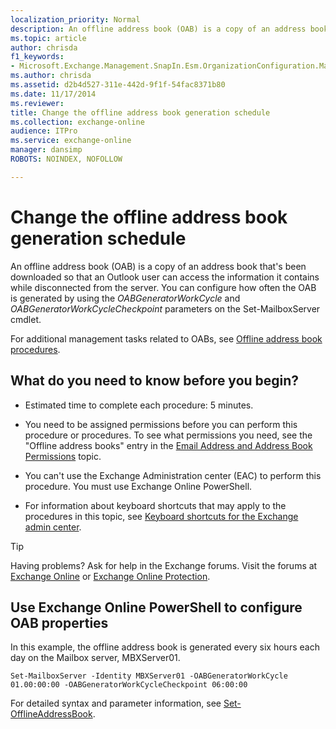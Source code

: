 ```yaml
---
localization_priority: Normal
description: An offline address book (OAB) is a copy of an address book that's been downloaded so that an Outlook user can access the information it contains while disconnected from the server. You can configure how often the OAB is generated by using the OABGeneratorWorkCycle and OABGeneratorWorkCycleCheckpoint parameters on the Set-MailboxServer cmdlet.
ms.topic: article
author: chrisda
f1_keywords:
- Microsoft.Exchange.Management.SnapIn.Esm.OrganizationConfiguration.Mailbox.OfflineAddressBookGeneralPage
ms.author: chrisda
ms.assetid: d2b4d527-311e-442d-9f1f-54fac8371b80
ms.date: 11/17/2014
ms.reviewer: 
title: Change the offline address book generation schedule
ms.collection: exchange-online
audience: ITPro
ms.service: exchange-online
manager: dansimp
ROBOTS: NOINDEX, NOFOLLOW

---
```


# Change the offline address book generation schedule

An offline address book (OAB) is a copy of an address book that's been downloaded so that an Outlook user can access the information it contains while disconnected from the server. You can configure how often the OAB is generated by using the _OABGeneratorWorkCycle_ and _OABGeneratorWorkCycleCheckpoint_ parameters on the Set-MailboxServer cmdlet.

For additional management tasks related to OABs, see [Offline address book procedures](offline-address-book-procedures.md).

## What do you need to know before you begin?

- Estimated time to complete each procedure: 5 minutes.

- You need to be assigned permissions before you can perform this procedure or procedures. To see what permissions you need, see the "Offline address books" entry in the [Email Address and Address Book Permissions](https://technet.microsoft.com/library/1c1de09d-16ef-4424-9bfb-eb7edffbc8c2.aspx) topic.

- You can't use the Exchange Administration center (EAC) to perform this procedure. You must use Exchange Online PowerShell.

- For information about keyboard shortcuts that may apply to the procedures in this topic, see [Keyboard shortcuts for the Exchange admin center](../../accessibility/keyboard-shortcuts-in-admin-center.md).

> [!TIP]
> Having problems? Ask for help in the Exchange forums. Visit the forums at [Exchange Online](https://go.microsoft.com/fwlink/p/?linkId=267542) or [Exchange Online Protection](https://go.microsoft.com/fwlink/p/?linkId=285351).

## Use Exchange Online PowerShell to configure OAB properties
<a name="UseShell"> </a>

In this example, the offline address book is generated every six hours each day on the Mailbox server, MBXServer01.

```
Set-MailboxServer -Identity MBXServer01 -OABGeneratorWorkCycle 01.00:00:00 -OABGeneratorWorkCycleCheckpoint 06:00:00
```

For detailed syntax and parameter information, see [Set-OfflineAddressBook](https://technet.microsoft.com/library/1221dda7-1923-4fec-a756-7540e18ae9f9.aspx).



